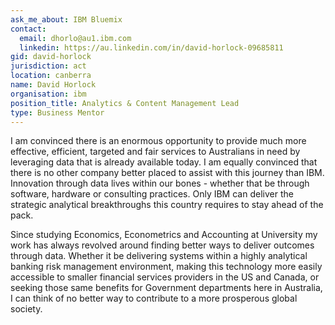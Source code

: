 ```yaml
---
ask_me_about: IBM Bluemix
contact:
  email: dhorlo@au1.ibm.com
  linkedin: https://au.linkedin.com/in/david-horlock-09685811
gid: david-horlock
jurisdiction: act
location: canberra
name: David Horlock
organisation: ibm
position_title: Analytics & Content Management Lead
type: Business Mentor
---
```


I am convinced there is an enormous opportunity to provide much more effective, efficient, targeted and fair services to Australians in need by leveraging data that is already available today. I am equally convinced that there is no other company better placed to assist with this journey than IBM. Innovation through data lives within our bones - whether that be through software, hardware or consulting practices. Only IBM can deliver the strategic analytical breakthroughs this country requires to stay ahead of the pack.

Since studying Economics, Econometrics and Accounting at University my work has always revolved around finding better ways to deliver outcomes through data. Whether it be delivering systems within a highly analytical banking risk management environment, making this technology more easily accessible to smaller financial services providers in the US and Canada, or seeking those same benefits for Government departments here in Australia, I can think of no better way to contribute to a more prosperous global society.